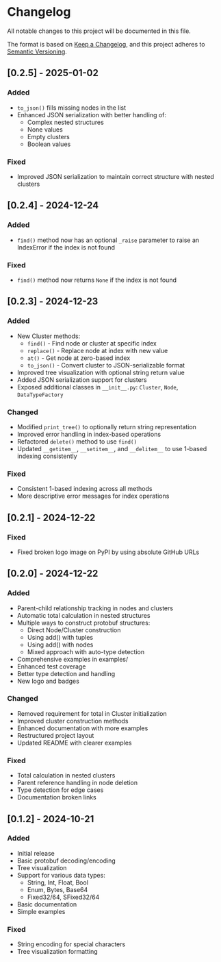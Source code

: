 # Changelog

All notable changes to this project will be documented in this file.

The format is based on [Keep a Changelog](https://keepachangelog.com/en/1.0.0/),
and this project adheres to [Semantic Versioning](https://semver.org/spec/v2.0.0.html).

## [0.2.5] - 2025-01-02

### Added
- `to_json()` fills missing nodes in the list
- Enhanced JSON serialization with better handling of:
  - Complex nested structures
  - None values
  - Empty clusters
  - Boolean values

### Fixed
- Improved JSON serialization to maintain correct structure with nested clusters

## [0.2.4] - 2024-12-24

### Added
- `find()` method now has an optional `_raise` parameter to raise an IndexError if the index is not found

### Fixed
- `find()` method now returns `None` if the index is not found

## [0.2.3] - 2024-12-23

### Added
- New Cluster methods:
  - `find()` - Find node or cluster at specific index
  - `replace()` - Replace node at index with new value
  - `at()` - Get node at zero-based index
  - `to_json()` - Convert cluster to JSON-serializable format
- Improved tree visualization with optional string return value
- Added JSON serialization support for clusters
- Exposed additional classes in `__init__.py`: `Cluster`, `Node`, `DataTypeFactory`

### Changed
- Modified `print_tree()` to optionally return string representation
- Improved error handling in index-based operations
- Refactored `delete()` method to use `find()`
- Updated `__getitem__`, `__setitem__`, and `__delitem__` to use 1-based indexing consistently

### Fixed
- Consistent 1-based indexing across all methods
- More descriptive error messages for index operations

## [0.2.1] - 2024-12-22

### Fixed
- Fixed broken logo image on PyPI by using absolute GitHub URLs

## [0.2.0] - 2024-12-22

### Added
- Parent-child relationship tracking in nodes and clusters
- Automatic total calculation in nested structures
- Multiple ways to construct protobuf structures:
  - Direct Node/Cluster construction
  - Using add() with tuples
  - Using add() with nodes
  - Mixed approach with auto-type detection
- Comprehensive examples in examples/
- Enhanced test coverage
- Better type detection and handling
- New logo and badges

### Changed
- Removed requirement for total in Cluster initialization
- Improved cluster construction methods
- Enhanced documentation with more examples
- Restructured project layout
- Updated README with clearer examples

### Fixed
- Total calculation in nested clusters
- Parent reference handling in node deletion
- Type detection for edge cases
- Documentation broken links

## [0.1.2] - 2024-10-21

### Added
- Initial release
- Basic protobuf decoding/encoding
- Tree visualization
- Support for various data types:
  - String, Int, Float, Bool
  - Enum, Bytes, Base64
  - Fixed32/64, SFixed32/64
- Basic documentation
- Simple examples

### Fixed
- String encoding for special characters
- Tree visualization formatting
